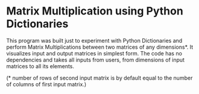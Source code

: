 # Matrix Multiplication using Python Dictionaries

This program was built just to experiment with Python Dictionaries and perform Matrix Multiplications between two matrices of any dimensions*. 
It visualizes input and output matrices in simplest form. The code has no dependencies and takes all inputs from users, from dimensions of input matrices to all its elements.


(\* number of rows of second input matrix is by default equal to the number of columns of first input matrix.)
